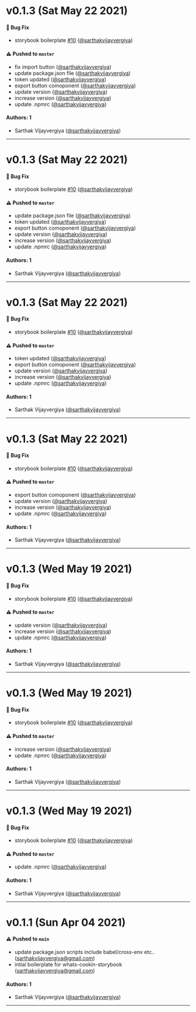 # v0.1.3 (Sat May 22 2021)

#### 🐛 Bug Fix

- storybook boilerplate [#10](https://github.com/Whats-Cookin/whats-cookin-storybook/pull/10) ([@sarthakvijayvergiya](https://github.com/sarthakvijayvergiya))

#### ⚠️ Pushed to `master`

- fix import button ([@sarthakvijayvergiya](https://github.com/sarthakvijayvergiya))
- update package.json file ([@sarthakvijayvergiya](https://github.com/sarthakvijayvergiya))
- token updated ([@sarthakvijayvergiya](https://github.com/sarthakvijayvergiya))
- export button comoponent ([@sarthakvijayvergiya](https://github.com/sarthakvijayvergiya))
- update version ([@sarthakvijayvergiya](https://github.com/sarthakvijayvergiya))
- increase version ([@sarthakvijayvergiya](https://github.com/sarthakvijayvergiya))
- update .npmrc ([@sarthakvijayvergiya](https://github.com/sarthakvijayvergiya))

#### Authors: 1

- Sarthak Vijayvergiya ([@sarthakvijayvergiya](https://github.com/sarthakvijayvergiya))

---

# v0.1.3 (Sat May 22 2021)

#### 🐛 Bug Fix

- storybook boilerplate [#10](https://github.com/Whats-Cookin/whats-cookin-storybook/pull/10) ([@sarthakvijayvergiya](https://github.com/sarthakvijayvergiya))

#### ⚠️ Pushed to `master`

- update package.json file ([@sarthakvijayvergiya](https://github.com/sarthakvijayvergiya))
- token updated ([@sarthakvijayvergiya](https://github.com/sarthakvijayvergiya))
- export button comoponent ([@sarthakvijayvergiya](https://github.com/sarthakvijayvergiya))
- update version ([@sarthakvijayvergiya](https://github.com/sarthakvijayvergiya))
- increase version ([@sarthakvijayvergiya](https://github.com/sarthakvijayvergiya))
- update .npmrc ([@sarthakvijayvergiya](https://github.com/sarthakvijayvergiya))

#### Authors: 1

- Sarthak Vijayvergiya ([@sarthakvijayvergiya](https://github.com/sarthakvijayvergiya))

---

# v0.1.3 (Sat May 22 2021)

#### 🐛 Bug Fix

- storybook boilerplate [#10](https://github.com/Whats-Cookin/whats-cookin-storybook/pull/10) ([@sarthakvijayvergiya](https://github.com/sarthakvijayvergiya))

#### ⚠️ Pushed to `master`

- token updated ([@sarthakvijayvergiya](https://github.com/sarthakvijayvergiya))
- export button comoponent ([@sarthakvijayvergiya](https://github.com/sarthakvijayvergiya))
- update version ([@sarthakvijayvergiya](https://github.com/sarthakvijayvergiya))
- increase version ([@sarthakvijayvergiya](https://github.com/sarthakvijayvergiya))
- update .npmrc ([@sarthakvijayvergiya](https://github.com/sarthakvijayvergiya))

#### Authors: 1

- Sarthak Vijayvergiya ([@sarthakvijayvergiya](https://github.com/sarthakvijayvergiya))

---

# v0.1.3 (Sat May 22 2021)

#### 🐛 Bug Fix

- storybook boilerplate [#10](https://github.com/Whats-Cookin/whats-cookin-storybook/pull/10) ([@sarthakvijayvergiya](https://github.com/sarthakvijayvergiya))

#### ⚠️ Pushed to `master`

- export button comoponent ([@sarthakvijayvergiya](https://github.com/sarthakvijayvergiya))
- update version ([@sarthakvijayvergiya](https://github.com/sarthakvijayvergiya))
- increase version ([@sarthakvijayvergiya](https://github.com/sarthakvijayvergiya))
- update .npmrc ([@sarthakvijayvergiya](https://github.com/sarthakvijayvergiya))

#### Authors: 1

- Sarthak Vijayvergiya ([@sarthakvijayvergiya](https://github.com/sarthakvijayvergiya))

---

# v0.1.3 (Wed May 19 2021)

#### 🐛 Bug Fix

- storybook boilerplate [#10](https://github.com/Whats-Cookin/whats-cookin-storybook/pull/10) ([@sarthakvijayvergiya](https://github.com/sarthakvijayvergiya))

#### ⚠️ Pushed to `master`

- update version ([@sarthakvijayvergiya](https://github.com/sarthakvijayvergiya))
- increase version ([@sarthakvijayvergiya](https://github.com/sarthakvijayvergiya))
- update .npmrc ([@sarthakvijayvergiya](https://github.com/sarthakvijayvergiya))

#### Authors: 1

- Sarthak Vijayvergiya ([@sarthakvijayvergiya](https://github.com/sarthakvijayvergiya))

---

# v0.1.3 (Wed May 19 2021)

#### 🐛 Bug Fix

- storybook boilerplate [#10](https://github.com/Whats-Cookin/whats-cookin-storybook/pull/10) ([@sarthakvijayvergiya](https://github.com/sarthakvijayvergiya))

#### ⚠️ Pushed to `master`

- increase version ([@sarthakvijayvergiya](https://github.com/sarthakvijayvergiya))
- update .npmrc ([@sarthakvijayvergiya](https://github.com/sarthakvijayvergiya))

#### Authors: 1

- Sarthak Vijayvergiya ([@sarthakvijayvergiya](https://github.com/sarthakvijayvergiya))

---

# v0.1.3 (Wed May 19 2021)

#### 🐛 Bug Fix

- storybook boilerplate [#10](https://github.com/Whats-Cookin/whats-cookin-storybook/pull/10) ([@sarthakvijayvergiya](https://github.com/sarthakvijayvergiya))

#### ⚠️ Pushed to `master`

- update .npmrc ([@sarthakvijayvergiya](https://github.com/sarthakvijayvergiya))

#### Authors: 1

- Sarthak Vijayvergiya ([@sarthakvijayvergiya](https://github.com/sarthakvijayvergiya))

---

# v0.1.1 (Sun Apr 04 2021)

#### ⚠️ Pushed to `main`

- update package.json scripts include babel/cross-env etc.. (sarthakvijayvergiya@gmail.com)
- intial boilerplate for whats-cookin-storybook (sarthakvijayvergiya@gmail.com)

#### Authors: 1

- Sarthak Vijayvergiya ([@sarthakvijayvergiya](https://github.com/sarthakvijayvergiya))

---

